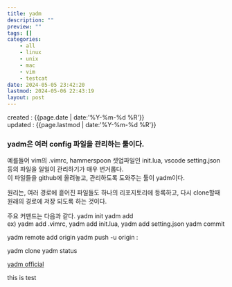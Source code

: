 ```yaml
---
title: yadm
description: ""
preview: ""
tags: []
categories:
    - all
    - linux
    - unix
    - mac
    - vim
    - testcat
date: 2024-05-05 23:42:20
lastmod: 2024-05-06 22:43:19
layout: post
---
```


created : {{page.date | date:'%Y-%m-%d %R'}}  
updated : {{page.lastmod | date:'%Y-%m-%d %R'}}

### yadm은 여러 config 파일을 관리하는 툴이다.
예를들어 vim의 .vimrc, hammerspoon 셋업파일인 init.lua, vscode setting.json 등의 파일을 일일이 관리하기가 매우 번거롭다.  
이 파일들을 github에 올려놓고, 관리하도록 도와주는 툴이 yadm이다.

원리는,
여러 경로에 흩어진 파일들도 하나의 리포지토리에 등록하고, 
다시 clone할때 원래의 경로에 저장 되도록 하는 것이다.

주요 커맨드는 다음과 같다.
yadm init
yadm add    
ex) yadm  add .vimrc, yadm add init.lua, yadm add setting.json
yadm commit

yadm remote add origin <url>
yadm push -u origin <local branch>:<remote branch>

yadm clone <url>
yadm status   

[yadm official]( https://yadm.io/docs/getting_started# )

this is test

